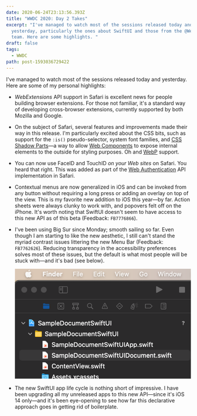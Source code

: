 ```yaml
---
date: 2020-06-24T23:13:56.393Z
title: "WWDC 2020: Day 2 Takes"
excerpt: "I've managed to watch most of the sessions released today and
  yesterday, particularly the ones about SwiftUI and those from the @WebKit
  team. Here are some highlights. "
draft: false
tags:
  - WWDC
path: post-1593036729422
---
```

I've managed to watch most of the sessions released today and yesterday. Here are some of my personal highlights:

* _WebExtensions_ API support in Safari is excellent news for people building browser extensions. For those not familiar, it's a standard way of developing cross-browser extensions, currently supported by both Mozilla and Google.

* On the subject of Safari, several features and improvements made their way in this release. I'm particularly excited about the CSS bits, such as support for the `:is()` pseudo-selector, system font families, and [CSS Shadow Parts](https://www.w3.org/TR/css-shadow-parts-1/)—a way to allow [Web Components](https://developer.mozilla.org/en-US/docs/Web/Web_Components) to expose internal elements to the outside for styling purposes. Oh and [WebP](https://en.wikipedia.org/wiki/WebP) support.

* You can now use FaceID and TouchID _on your Web sites_ on Safari. You heard that right. This was added as part of the [Web Authentication](https://developer.mozilla.org/en-US/docs/Web/API/Web_Authentication_API) API  implementation in Safari.

* Contextual menus are now generalized in iOS and can be invoked from any button without requiring a long press or adding an overlay on top of the view. This is my favorite new addition to iOS this year—by far. Action sheets were always clunky to work with, and popovers felt off on the iPhone. It's worth noting that SwiftUI doesn't seem to have access to this new API as of this beta (Feedback: `FB7776866`).

* I've been using Big Sur since Monday; smooth sailing so far. Even though I am  starting to like the new aesthetic, I still can't stand the myriad contrast issues littering the new Menu Bar (Feedback: `FB7762626`). Reducing transparency in the accessibility preferences solves most of these issues, but the default is what most people will be stuck with—and it's bad (see below).

  ![The poor contrast of the Menu in macOS Big Sur](assets/image-1593036729422.png "The poor contrast of the Menu in macOS Big Sur")

* The new SwiftUI app life cycle is nothing short of impressive. I have been upgrading all my unreleased apps to this new API—since it's iOS 14 only—and it's been eye-opening to see how far this declarative approach goes in getting rid of boilerplate.